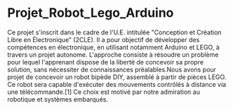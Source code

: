 # Projet_Robot_Lego_Arduino

Ce projet s'inscrit dans le cadre de l'U.E. intitulée "Conception et Création Libre en Électronique" (2CLE). Il a pour objectif de développer des compétences en électronique, en utilisant notamment Arduino et LEGO, à travers un projet autonome. L'approche consiste à résoudre un problème pour lequel l'apprenant dispose de la liberté de concevoir sa propre solution, sans nécessiter de connaissances préalables.Nous avons pour projet de concevoir un robot bipède DIY, assemblé à partir de pièces LEGO. Ce robot sera capable d'exécuter des mouvements contrôlés à distance via une télécommande.[1] Ce choix est motivé par notre admiration au robotique et systèmes embarqués.
